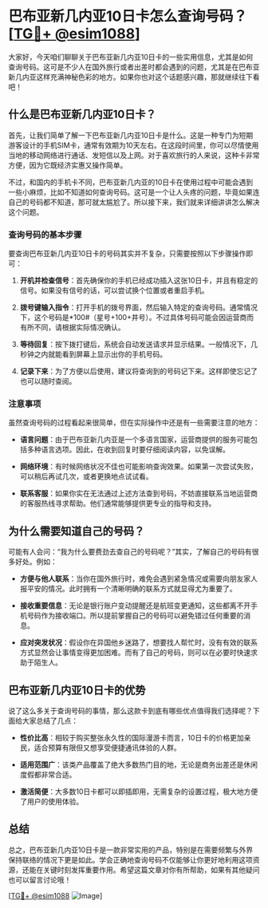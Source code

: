 # 巴布亚新几内亚10日卡怎么查询号码？[[TG💪+ @esim1088](https://t.me/s/esim1088)]

大家好，今天咱们聊聊关于巴布亚新几内亚10日卡的一些实用信息，尤其是如何查询号码。这可是不少人在国外旅行或者出差时都会遇到的问题，尤其是在巴布亚新几内亚这样充满神秘色彩的地方。如果你也对这个话题感兴趣，那就继续往下看吧！

## 什么是巴布亚新几内亚10日卡？

首先，让我们简单了解一下巴布亚新几内亚10日卡是什么。这是一种专门为短期游客设计的手机SIM卡，通常有效期为10天左右。在这段时间里，你可以尽情使用当地的移动网络进行通话、发短信以及上网。对于喜欢旅行的人来说，这种卡非常方便，因为它既经济实惠又操作简单。

不过，和国内的手机卡不同，巴布亚新几内亚的10日卡在使用过程中可能会遇到一些小麻烦，比如不知道如何查询号码。这可是一个让人头疼的问题，毕竟如果连自己的号码都不知道，那可就太尴尬了。所以接下来，我们就来详细讲讲怎么解决这个问题。

### 查询号码的基本步骤

要查询巴布亚新几内亚10日卡的号码其实并不复杂，只需要按照以下步骤操作即可：

1. **开机并检查信号**：首先确保你的手机已经成功插入这张10日卡，并且有稳定的信号。如果没有信号的话，可以尝试换个位置或者重启手机。

2. **拨号键输入指令**：打开手机的拨号界面，然后输入特定的查询号码。通常情况下，这个号码是*100#（星号+100+井号）。不过具体号码可能会因运营商而有所不同，请根据实际情况确认。

3. **等待回复**：按下拨打键后，系统会自动发送请求并显示结果。一般情况下，几秒钟之内就能看到屏幕上显示出你的手机号码。

4. **记录下来**：为了方便以后使用，建议将查询到的号码记下来。这样即使忘记了也可以随时查阅。

### 注意事项

虽然查询号码的过程看起来很简单，但在实际操作中还是有一些需要注意的地方：

- **语言问题**：由于巴布亚新几内亚是一个多语言国家，运营商提供的服务可能包括多种语言选项。因此，在收到回复时要仔细阅读内容，以免误解。
  
- **网络环境**：有时候网络状况不佳也可能影响查询效果。如果第一次尝试失败，可以稍后再试几次，或者更换地点试试看。

- **联系客服**：如果你实在无法通过上述方法查到号码，不妨直接联系当地运营商的客服热线寻求帮助。他们通常能够提供更专业的指导和支持。

## 为什么需要知道自己的号码？

可能有人会问：“我为什么要费劲去查自己的号码呢？”其实，了解自己的号码有很多好处。例如：

- **方便与他人联系**：当你在国外旅行时，难免会遇到紧急情况或需要向朋友家人报平安的情况。此时拥有一个清晰明确的联系方式就显得尤为重要了。

- **接收重要信息**：无论是银行账户变动提醒还是航班变更通知，这些都离不开手机号码作为接收端口。所以提前掌握自己的号码可以避免错过任何重要的消息。

- **应对突发状况**：假设你在异国他乡迷路了，想要找人帮忙时，没有有效的联系方式显然会让事情变得更加困难。而有了自己的号码，则可以在必要时快速求助于陌生人。

## 巴布亚新几内亚10日卡的优势

说了这么多关于查询号码的事情，那么这款卡到底有哪些优点值得我们选择呢？下面给大家总结了几点：

- **性价比高**：相较于购买整张永久性的国际漫游卡而言，10日卡的价格更加亲民，适合预算有限但又想享受便捷通讯体验的人群。

- **适用范围广**：该类产品覆盖了绝大多数热门目的地，无论是商务出差还是休闲度假都非常合适。

- **激活简便**：大多数10日卡都可以即插即用，无需复杂的设置过程，极大地方便了用户的使用体验。

## 总结

总之，巴布亚新几内亚10日卡是一款非常实用的产品，特别是在需要频繁与外界保持联络的情况下更是如此。学会正确地查询号码不仅能够让你更好地利用这项资源，还能在关键时刻发挥重要作用。希望这篇文章对你有所帮助，如果有其他疑问也可以留言讨论哦！

[[TG💪+ @esim1088](https://t.me/s/esim1088) ![Image](https://i.postimg.cc/4NQfJmqS/Snipaste-2025-05-13-00-14-12.png)]